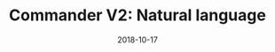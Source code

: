 ---
title: "Commander V2: Natural language"
description: "Natural language browser commands"
date: "2018-10-17"
contact: "jcramer@mozilla.com"

product:
  -
    name: "Commander"
    icon: "./images/icon.svg"
    hero:
      -
        title: "Commander"
        text: "Access tons of powerful web shortcuts using everyday language. Just type what you want to do and we’ll figure out what you mean. You never have to remember the right command."
        cta: "Get Commander"
        image: "./images/splash-screen.png"
    facets:
      -
        title: "Say what you mean"
        text: "Just type or say what you want to do with the page, and we’ll help you do it. Want to search for a word? Scroll to the bottom? Email the URL?  Just type it however you’d say it."
        image: "./images/splash-screen-2.png"
      -
        title: "Demystify commands"
        text: "You can also check out everything you can do with Commander using the command glossary. Get ideas on what shortcuts you’re not taking advantage of, and start using them to save time."
        image: "./images/splash-screen-3.png"
      -
        title: "Make your own shortcuts"
        text: "Have a shortcut you want but don’t see yet? Just add it to the glossary and we’ll make it just for you. When enough people create the same command, we’ll make it available for everyone."
        image: "./images/splash-screen-4.png"
---